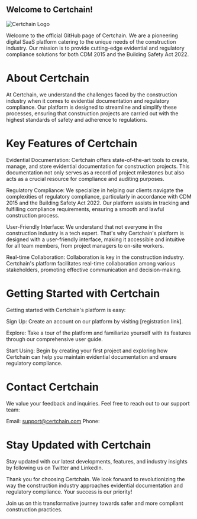 ## Welcome to Certchain!

![Certchain Logo](https://avatars.githubusercontent.com/u/143619436?s=400&u=b6c254b91a2d7303bfa9460ed228ed0d96179354&v=4 "Certchain Logo")

Welcome to the official GitHub page of Certchain. We are a pioneering digital SaaS platform catering to the unique needs of the construction industry. Our mission is to provide cutting-edge evidential and regulatory compliance solutions for both CDM 2015 and the Building Safety Act 2022.

# About Certchain
At Certchain, we understand the challenges faced by the construction industry when it comes to evidential documentation and regulatory compliance. Our platform is designed to streamline and simplify these processes, ensuring that construction projects are carried out with the highest standards of safety and adherence to regulations.

# Key Features of Certchain
Evidential Documentation: Certchain offers state-of-the-art tools to create, manage, and store evidential documentation for construction projects. This documentation not only serves as a record of project milestones but also acts as a crucial resource for compliance and auditing purposes.

Regulatory Compliance: We specialize in helping our clients navigate the complexities of regulatory compliance, particularly in accordance with CDM 2015 and the Building Safety Act 2022. Our platform assists in tracking and fulfilling compliance requirements, ensuring a smooth and lawful construction process.

User-Friendly Interface: We understand that not everyone in the construction industry is a tech expert. That's why Certchain's platform is designed with a user-friendly interface, making it accessible and intuitive for all team members, from project managers to on-site workers.

Real-time Collaboration: Collaboration is key in the construction industry. Certchain's platform facilitates real-time collaboration among various stakeholders, promoting effective communication and decision-making.

# Getting Started with Certchain
Getting started with Certchain's platform is easy:

Sign Up: Create an account on our platform by visiting [registration link].

Explore: Take a tour of the platform and familiarize yourself with its features through our comprehensive user guide.

Start Using: Begin by creating your first project and exploring how Certchain can help you maintain evidential documentation and ensure regulatory compliance.

# Contact Certchain
We value your feedback and inquiries. Feel free to reach out to our support team:

Email: support@certchain.com
Phone: 

# Stay Updated with Certchain
Stay updated with our latest developments, features, and industry insights by following us on Twitter and LinkedIn.

Thank you for choosing Certchain. We look forward to revolutionizing the way the construction industry approaches evidential documentation and regulatory compliance. Your success is our priority!

Join us on this transformative journey towards safer and more compliant construction practices.
